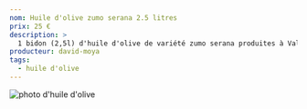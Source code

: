 ```yaml
---
nom: Huile d'olive zumo serana 2.5 litres
prix: 25 €
description: >
  1 bidon (2,5l) d'huile d'olive de variété zumo serana produites à Valence (Espagne)
producteur: david-moya
tags: 
  - huile d'olive
---
```


![photo d'huile d'olive](./media/huile-olive.jpg)